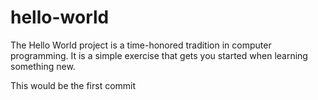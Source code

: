 hello-world
===========

The Hello World project is a time-honored tradition in computer programming. It is a simple exercise that gets you started when learning something new. 


This would be the first commit
